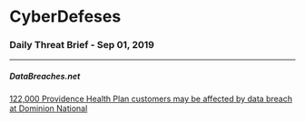 # CyberDefeses
### Daily Threat Brief - Sep 01, 2019

 
-----
 
##### DataBreaches.net
[122,000 Providence Health Plan customers may be affected by data breach at Dominion National](https://www.databreaches.net/122000-providence-health-plan-customers-may-be-affected-by-data-breach-at-dominion-national/)
 
